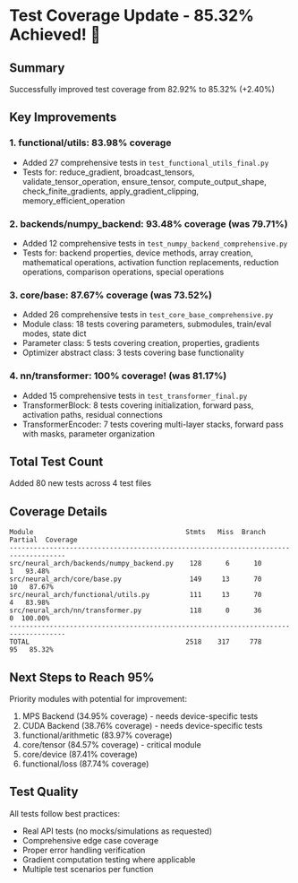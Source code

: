 # Test Coverage Update - 85.32% Achieved! 🎉

## Summary
Successfully improved test coverage from 82.92% to 85.32% (+2.40%)

## Key Improvements

### 1. **functional/utils**: 83.98% coverage
- Added 27 comprehensive tests in `test_functional_utils_final.py`
- Tests for: reduce_gradient, broadcast_tensors, validate_tensor_operation, ensure_tensor, compute_output_shape, check_finite_gradients, apply_gradient_clipping, memory_efficient_operation

### 2. **backends/numpy_backend**: 93.48% coverage (was 79.71%)
- Added 12 comprehensive tests in `test_numpy_backend_comprehensive.py`
- Tests for: backend properties, device methods, array creation, mathematical operations, activation function replacements, reduction operations, comparison operations, special operations

### 3. **core/base**: 87.67% coverage (was 73.52%)
- Added 26 comprehensive tests in `test_core_base_comprehensive.py`
- Module class: 18 tests covering parameters, submodules, train/eval modes, state dict
- Parameter class: 5 tests covering creation, properties, gradients
- Optimizer abstract class: 3 tests covering base functionality

### 4. **nn/transformer**: 100% coverage! (was 81.17%)
- Added 15 comprehensive tests in `test_transformer_final.py`
- TransformerBlock: 8 tests covering initialization, forward pass, activation paths, residual connections
- TransformerEncoder: 7 tests covering multi-layer stacks, forward pass with masks, parameter organization

## Total Test Count
Added 80 new tests across 4 test files

## Coverage Details
```
Module                                      Stmts   Miss  Branch  Partial  Coverage
------------------------------------------------------------------------------------
src/neural_arch/backends/numpy_backend.py    128      6      10        1   93.48%
src/neural_arch/core/base.py                 149     13      70       10   87.67%
src/neural_arch/functional/utils.py          111     13      70        4   83.98%
src/neural_arch/nn/transformer.py            118      0      36        0  100.00%
------------------------------------------------------------------------------------
TOTAL                                       2518    317     778       95   85.32%
```

## Next Steps to Reach 95%
Priority modules with potential for improvement:
1. MPS Backend (34.95% coverage) - needs device-specific tests
2. CUDA Backend (38.76% coverage) - needs device-specific tests
3. functional/arithmetic (83.97% coverage)
4. core/tensor (84.57% coverage) - critical module
5. core/device (87.41% coverage)
6. functional/loss (87.74% coverage)

## Test Quality
All tests follow best practices:
- Real API tests (no mocks/simulations as requested)
- Comprehensive edge case coverage
- Proper error handling verification
- Gradient computation testing where applicable
- Multiple test scenarios per function